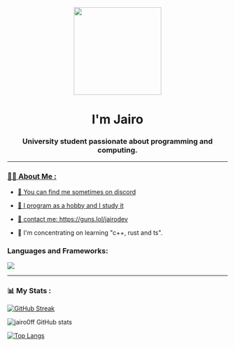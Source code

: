<div id="header" align="center">
    <img src="https://media.discordapp.net/attachments/1295133387916443661/1300306801178447892/images_25.jpeg?ex=67205c93&is=671f0b13&hm=fc37278830d811c79f889c3f652587c83687bc5692f2e3dd44d4a7dca2fb9c83&=&format=webp" width="200" />
  <h1 align="center">I'm Jairo</h1>
  <h3 align="center">University student passionate about programming and computing.
</h3>
</div>

<div id="badges" align="center">
  <a href="https://twitter.com/k4yx0795" target="_blank"
     <img src="https://img.shields.io/twitter/follow/k4yx0795?logo=twitter&style=for-the-badge"
         alt="Twitter Badge" />
  <a/>
  <a href="https://www.youtube.com/@v-sk7658" target="_blank"
     <img src="https://img.shields.io/youtube/channel/subscribers/v-sk7658?logo=youtube&style=for-the-badge"
         alt="Youtube Badge" />
  <a/>
  <a href="https://www.twitch.tv/sk4yx_bv" target="_blank"
     <img src="https://img.shields.io/twitch/status/sk4yx_bv?logo=twitch&style=for-the-badge"
         alt="Twitch Badge" />
</div>

- - -

### 👨‍💻 About Me :

- 👤 You can find me sometimes on discord

- 👤 I program as a hobby and I study it

- 👤 contact me: https://guns.lol/jairodev

- 👤 I'm concentrating on learning "c++, rust and ts".

<div align="left">
    <h3>Languages and Frameworks:</h3>
<div align="left">
<img src="https://skillicons.dev/icons?i=html,css,ts,react,sass,ruby,python,rust,cpp,c,go,powershell,dart,java,django,flask,fastapi,flutter,express,qt,clion,cmake,angular,nestjs,sqlite,gin,echo,revel,bootstrap,jquery,discordjs,d.py" />
</div>
    
-  -  -
    
### 📊 My Stats :

[![GitHub Streak](http://github-readme-streak-stats.herokuapp.com?user=jairo0ff&theme=dark&hide_border=true)](https://git.io/streak-stats)
    
![jairo0ff GitHub stats](https://github-readme-stats.vercel.app/api?username=jairo0ff&show_icons=true&theme=radical)

[![Top Langs](https://github-readme-stats.vercel.app/api/top-langs/?username=jairo0ff&layout=compact)](https://github.com/anuraghazra/github-readme-stats)

